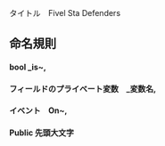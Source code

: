 タイトル　Fivel Sta Defenders

## 命名規則
#### bool _is~,
#### フィールドのプライベート変数　_変数名,
#### イベント　On~,
#### Public 先頭大文字
